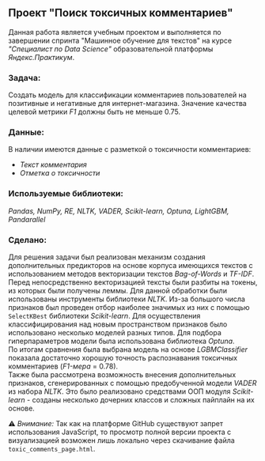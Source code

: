 ## Проект "Поиск токсичных комментариев"
Данная работа является учебным проектом и выполняется по завершении спринта "Машинное обучение для текстов"  на курсе _"Специалист по Data Science"_ образовательной платформы _Яндекс.Практикум_.    

### Задача:
Создать модель для классификации комментариев пользователей на позитивные и негативные для интернет-магазина. Значение качества целевой метрики _F1_ должны быть не меньше 0.75. 
### Данные:
В наличии имеются данные с разметкой о токсичности комментариев:  
- _Текст комментария_
- _Отметка о токсичности_
### Используемые библиотеки:  
*Pandas, NumPy, RE, NLTK, VADER, Scikit-learn, Optuna, LightGBM, Pandarallel*
### Сделано:
Для решения задачи был реализован механизм создания дополнительных предикторов на основе корпуса имеющихся текстов с использованием методов векторизации текстов _Bag-of-Words_ и _TF-IDF_. Перед непосредственно векторизацией тексты были разбиты на токены, из которых были получены леммы. Для данной обработки были использованы инструменты библиотеки _NLTK_. Из-за большого числа признаков был проведен отбор наиболее значимых из них с помощью `SelectKBest` библиотеки _Scikit-learn_. Для осуществления классифицирования над новым пространством признаков было использовано несколько моделей разных типов. Для подбора гиперпараметров модели была использована библиотека _Optuna_.  
По итогам сравнения была выбрана модель на основе _LGBMClassifier_ показала достаточно хорошую точность распознавания токсичных комментариев (_F1-мера_ = 0.78).  
Также была рассмотрена возможность внесения дополнительных признаков, сгенерированных с помощью предобученной модели _VADER_ из набора _NLTK_. Это было реализовано средствами ООП модуля _Scikit-learn_ - созданы несколько дочерних классов и сложных пайплайн на их основе.  

⚠ _Внимание:_ Так как на платформе GitHub существуют запрет использования JavaScript, то просмотр полной версии проекта с визуализацией возможен лишь локально через скачивание файла `toxic_comments_page.html`.
